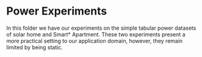# Power Experiments

In this folder we have our experiments on the simple tabular power datasets of solar home and Smart* Apartment. These two
experiments present a more practical setting to our application domain, however, they remain limited by being
static.
